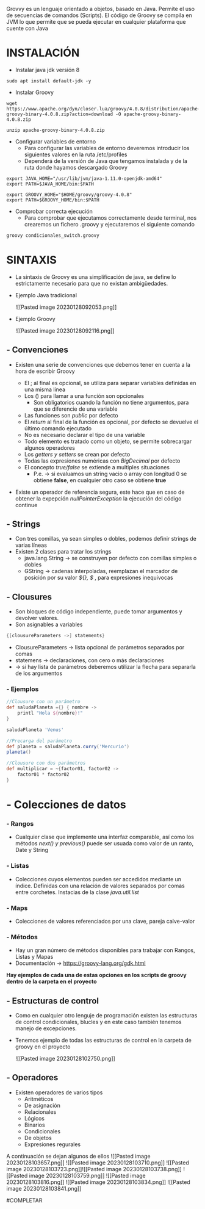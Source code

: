 Grovvy es un lenguaje orientado a objetos, basado en Java. Permite el uso de secuencias de comandos (Scripts).
El código de Groovy se compila en JVM lo que permite que se pueda ejecutar en cualquier plataforma que cuente con Java

# INSTALACIÓN
- Instalar java jdk versión 8

```shell
sudo apt install default-jdk -y
```

- Instalar Groovy

```shell
wget https://www.apache.org/dyn/closer.lua/groovy/4.0.8/distribution/apache-groovy-binary-4.0.8.zip?action=download -O apache-groovy-binary-4.0.8.zip

unzip apache-groovy-binary-4.0.8.zip
```

- Configurar variables de entorno
	- Para configurar las variables de entorno deveremos introducir los siguientes valores en la ruta /etc/profiles
	- Dependerá de la versión de Java que tengamos instalada y de la ruta donde hayamos descargado Groovy

```shell
export JAVA_HOME="/usr/lib/jvm/java-1.11.0-openjdk-amd64"
export PATH=$JAVA_HOME/bin:$PATH

export GROOVY_HOME="$HOME/groovy/groovy-4.0.8"
export PATH=$GROOVY_HOME/bin:$PATH

```

- Comprobar correcta ejecución
	- Para comprobar que ejecutamos correctamente desde terminal, nos crearemos un fichero .groovy y ejecutaremos el siguiente comando

```groovy
groovy condicionales_switch.groovy 
```


# SINTAXIS

- La sintaxis de Groovy es una simplificación de java, se define lo estrictamente necesario para que no existan ambigüedades.

- Ejemplo Java tradicional

	![[Pasted image 20230128092053.png]]

- Ejemplo Groovy

	![[Pasted image 20230128092116.png]]


## - Convenciones

- Existen una serie de convenciones que debemos tener en cuenta a la hora de escribir Groovy
	- El ; al final es opcional, se utiliza para separar variables definidas en una misma línea
	- Los () para llamar a una función son opcionales
		- Son obligatorios cuando la función no tiene argumentos, para que se diferencie de una variable
	- Las funciones son *public* por defecto
	- El *return* al final de la función es opcional, por defecto se devuelve el último comando ejecutado
	- No es necesario declarar el tipo de una variable
	- Todo elemento es tratado como un objeto, se permite sobrecargar algunos operadores
	- Los *getters y setters* se crean por defecto
	- Todas las expresiones numéricas con *BigDecimal* por defecto
	- El concepto *true/false* se extiende a multiples situaciones
		- P.e. -> si evaluamos un string vacio o array con longitud 0 se obtiene **false**, en cualquier otro caso se obtiene **true**

- Existe un operador de referencia segura, este hace que en caso de obtener la expepción *nullPointerException* la ejecución del código continue

## - Strings
- Con tres comillas, ya sean simples o dobles, podemos definir strings de varias líneas
- Existen 2 clases para tratar los strings
	- java.lang.String -> se construyen por defecto con comillas simples o dobles
	- GString -> cadenas interpoladas, reemplazan el marcador de posición por su valor *${}, $* , para expresiones inequivocas

## - Clousures
- Son bloques de código independiente, puede tomar argumentos y devolver valores.
- Son asignables a variables

```groovy
{[clousureParameters ->] statements}
```

- ClousureParameters -> lista opcional de parámetros separados por comas
- statemens -> declaraciones, con cero o más declaraciones
- -> si hay lista de parámetros deberemos utilizar la flecha para separarla de los argumentos

### - Ejemplos

```groovy
//Clousure con un parámetro
def saludaPlaneta ={} { nombre -> 
	printl "Hola ${nombre}!"
}

saludaPlaneta 'Venus'

//Precarga del parámetro
def planeta = saludaPlaneta.curry('Mercurio')
planeta()
```


```groovy
//Clousure con dos parámetros
def multiplicar = ~{factor01, factor02 ->
	factor01 * factor02
}
```


# - Colecciones de datos

### - Rangos 
- Cualquier clase que implemente una interfaz comparable, así como los métodos *next() y previous()* puede ser usuada como valor de un ranto, Date y String

### - Listas
- Colecciones cuyos elementos pueden ser accedidos mediante un índice. Definidas con una relación de valores separados por comas entre corchetes. Instacias de la clase *java.util.list*

### - Maps
- Colecciones de valores referenciados por una clave, pareja calve-valor

### - Métodos
- Hay un gran número de métodos disponibles para trabajar con Rangos, Listas y Mapas
- Documentación -> https://groovy-lang.org/gdk.html

**Hay ejemplos de cada una de estas opciones en los scripts de groovy dentro de la carpeta en el proyecto**


## - Estructuras de control

- Como en cualquier otro lenguje de programación existen las estructuras de control condicionales, blucles y en este caso también tenemos manejo de excepciones.
- Tenemos ejemplo de todas las estructuras de control en la carpeta de groovy en el proyecto

	![[Pasted image 20230128102750.png]]
	
## - Operadores
- Existen operadores de varios tipos
	- Aritméticos
	- De asignación
	- Relacionales
	- Lógicos
	- Binarios
	- Condicionales
	- De objetos
	- Expresiones regurales

A continuación se dejan algunos de ellos
![[Pasted image 20230128103657.png]]  ![[Pasted image 20230128103710.png]] ![[Pasted image 20230128103723.png]]![[Pasted image 20230128103738.png]]
![[Pasted image 20230128103759.png]]  ![[Pasted image 20230128103816.png]]
![[Pasted image 20230128103834.png]] ![[Pasted image 20230128103841.png]]


#COMPLETAR 

